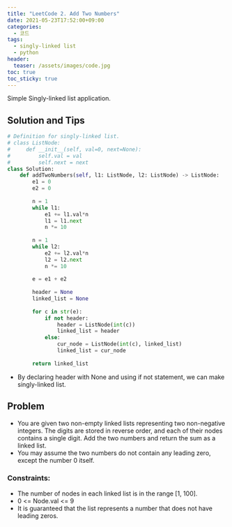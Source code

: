 ```yaml
---
title: "LeetCode 2. Add Two Numbers"
date: 2021-05-23T17:52:00+09:00
categories:
  - 코드
tags:
  - singly-linked list
  - python
header:
  teaser: /assets/images/code.jpg
toc: true
toc_sticky: true
---
```

Simple Singly-linked list application.

## Solution and Tips
```python
# Definition for singly-linked list.
# class ListNode:
#     def __init__(self, val=0, next=None):
#         self.val = val
#         self.next = next
class Solution:
    def addTwoNumbers(self, l1: ListNode, l2: ListNode) -> ListNode:
        e1 = 0
        e2 = 0
        
        n = 1
        while l1:
            e1 += l1.val*n
            l1 = l1.next
            n *= 10
            
        n = 1
        while l2:
            e2 += l2.val*n
            l2 = l2.next
            n *= 10
            
        e = e1 + e2
            
        header = None
        linked_list = None
        
        for c in str(e):
            if not header:
                header = ListNode(int(c))
                linked_list = header
            else:
                cur_node = ListNode(int(c), linked_list)
                linked_list = cur_node
                
        return linked_list
```

* By declaring header with None and using if not statement, we can make singly-linked list.

## Problem
* You are given two non-empty linked lists representing two non-negative integers. The digits are stored in reverse order, and each of their nodes contains a single digit. Add the two numbers and return the sum as a linked list.
* You may assume the two numbers do not contain any leading zero, except the number 0 itself.

### Constraints:
* The number of nodes in each linked list is in the range [1, 100].
* 0 <= Node.val <= 9
* It is guaranteed that the list represents a number that does not have leading zeros.